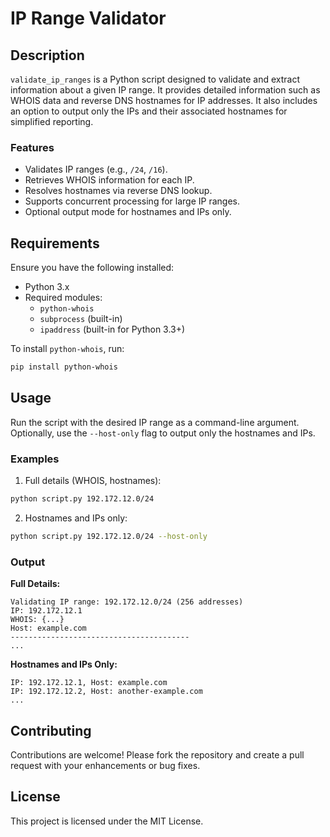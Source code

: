 # IP Range Validator

## Description

`validate_ip_ranges` is a Python script designed to validate and extract information about a given IP range. It provides detailed information such as WHOIS data and reverse DNS hostnames for IP addresses. It also includes an option to output only the IPs and their associated hostnames for simplified reporting.

### Features
- Validates IP ranges (e.g., `/24`, `/16`).
- Retrieves WHOIS information for each IP.
- Resolves hostnames via reverse DNS lookup.
- Supports concurrent processing for large IP ranges.
- Optional output mode for hostnames and IPs only.

## Requirements

Ensure you have the following installed:

- Python 3.x
- Required modules:
  - `python-whois`
  - `subprocess` (built-in)
  - `ipaddress` (built-in for Python 3.3+)

To install `python-whois`, run:
```bash
pip install python-whois
```

## Usage

Run the script with the desired IP range as a command-line argument. Optionally, use the `--host-only` flag to output only the hostnames and IPs.

### Examples

1. Full details (WHOIS, hostnames):
```bash
python script.py 192.172.12.0/24
```

2. Hostnames and IPs only:
```bash
python script.py 192.172.12.0/24 --host-only
```

### Output

**Full Details:**
```
Validating IP range: 192.172.12.0/24 (256 addresses)
IP: 192.172.12.1
WHOIS: {...}
Host: example.com
----------------------------------------
...
```

**Hostnames and IPs Only:**
```
IP: 192.172.12.1, Host: example.com
IP: 192.172.12.2, Host: another-example.com
...
```

## Contributing

Contributions are welcome! Please fork the repository and create a pull request with your enhancements or bug fixes.

## License

This project is licensed under the MIT License.

